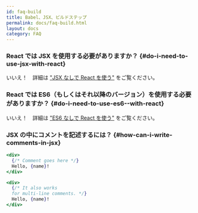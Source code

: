 ```yaml
---
id: faq-build
title: Babel、JSX、ビルドステップ
permalink: docs/faq-build.html
layout: docs
category: FAQ
---
```


### React では JSX を使用する必要がありますか？ {#do-i-need-to-use-jsx-with-react}

いいえ！　詳細は ["JSX なしで React を使う"](/docs/react-without-jsx.html) をご覧ください。

### React では ES6（もしくはそれ以降のバージョン）を使用する必要がありますか？ {#do-i-need-to-use-es6--with-react}

いいえ！　詳細は ["ES6 なしで React を使う"](/docs/react-without-es6.html) をご覧ください。

### JSX の中にコメントを記述するには？ {#how-can-i-write-comments-in-jsx}

```jsx
<div>
  {/* Comment goes here */}
  Hello, {name}!
</div>
```

```jsx
<div>
  {/* It also works 
  for multi-line comments. */}
  Hello, {name}! 
</div>
```
